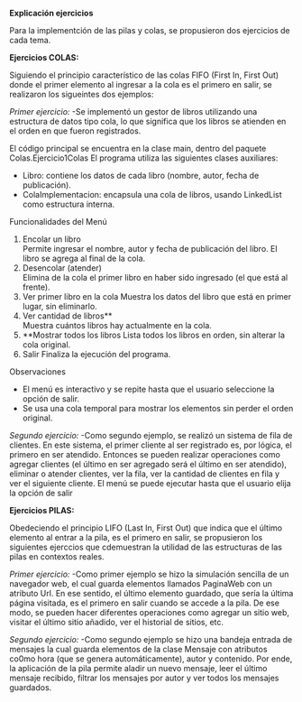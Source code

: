 
**Explicación ejercicios** 

Para la implementción de las pilas y colas, se propusieron dos ejercicios de cada tema.

**Ejercicios COLAS:**

Siguiendo el principio característico de las colas FIFO (First In, First Out) donde el primer elemento al ingresar a la cola es el primero en salir, se realizaron los sigueintes dos ejemplos: 

*Primer ejercicio:*
-Se implementó un gestor de libros utilizando una estructura de datos tipo cola, lo que significa que los libros se atienden en el orden en que fueron registrados.

El código principal se encuentra en la clase main, dentro del paquete Colas.Ejercicio1Colas El programa utiliza las siguientes clases auxiliares:
- Libro: contiene los datos de cada libro (nombre, autor, fecha de publicación).
- ColaImplementacion: encapsula una cola de libros, usando LinkedList como estructura interna.

Funcionalidades del Menú

1. Encolar un libro  
   Permite ingresar el nombre, autor y fecha de publicación del libro. El libro se agrega al final de la cola.
2. Desencolar (atender)  
   Elimina de la cola el primer libro en haber sido ingresado (el que está al frente).
3. Ver primer libro en la cola
   Muestra los datos del libro que está en primer lugar, sin eliminarlo.
4. Ver cantidad de libros**  
   Muestra cuántos libros hay actualmente en la cola.
5. **Mostrar todos los libros
   Lista todos los libros en orden, sin alterar la cola original.
6. Salir
   Finaliza la ejecución del programa.

Observaciones
- El menú es interactivo y se repite hasta que el usuario seleccione la opción de salir.
- Se usa una cola temporal para mostrar los elementos sin perder el orden original.

*Segundo ejercicio:*
-Como segundo ejemplo, se realizó un sistema de fila de clientes. En este sistema, el primer cliente al ser registrado es, por lógica, el primero en ser atendido. 
Entonces se pueden realizar operaciones como agregar clientes (el último en ser agregado será el último en ser atendido), eliminar o atender clientes, ver la fila, ver la cantidad de clientes en fila y ver el siguiente cliente.
El menú se puede ejecutar hasta que el usuario elija la opción de salir 

**Ejercicios PILAS:**

Obedeciendo el principio LIFO (Last In, First Out)  que indica que el último elemento al entrar a la pila, es el primero en salir, se propusieron los siguientes ejerccios que cdemuestran la utilidad de las estructuras de las pilas en contextos reales.

*Primer ejercicio:*
-Como primer ejemplo se hizo la simulación sencilla de un navegador web, el cual guarda elementos llamados PaginaWeb con un atributo Url. En ese sentido, el último elemento guardado, que sería la última página visitada, es el primero en salir cuando se accede a la pila. 
De ese modo, se pueden hacer diferentes operaciones como agregar un sitio web, visitar el último sitio añadido, ver el historial de sitios, etc.

*Segundo ejercicio:*
-Como segundo ejemplo se hizo una bandeja entrada de mensajes la cual guarda elementos de la clase Mensaje con atributos co0mo hora (que se genera automáticamente), autor y contenido. 
Por ende, la aplicación de la pila permite aladir un nuevo mensaje, leer el último mensaje recibido, filtrar los mensajes por autor y ver todos los mensajes guardados.